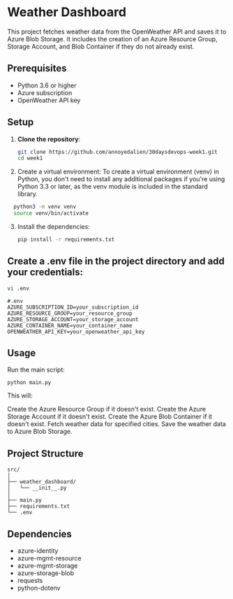 # Weather Dashboard

This project fetches weather data from the OpenWeather API and saves it to Azure Blob Storage. It includes the creation of an Azure Resource Group, Storage Account, and Blob Container if they do not already exist.

## Prerequisites

- Python 3.6 or higher
- Azure subscription
- OpenWeather API key

## Setup

1. **Clone the repository**:
   ```bash
   git clone https://github.com/annoyedalien/30daysdevops-week1.git
   cd week1
   ```
2. Create a virtual environment:
To create a virtual environment (venv) in Python, you don't need to install any additional packages if you're using Python 3.3 or later, as the venv module is included in the standard library. 
  ```bash
    python3 -m venv venv
    source venv/bin/activate
   ```
3. Install the dependencies:
    ```bash
    pip install -r requirements.txt
    ```
## Create a .env file in the project directory and add your credentials:
```bash
vi .env
```
```
#.env
AZURE_SUBSCRIPTION_ID=your_subscription_id
AZURE_RESOURCE_GROUP=your_resource_group
AZURE_STORAGE_ACCOUNT=your_storage_account
AZURE_CONTAINER_NAME=your_container_name
OPENWEATHER_API_KEY=your_openweather_api_key
```
## Usage
Run the main script:
```
python main.py
```
This will:

Create the Azure Resource Group if it doesn't exist.
Create the Azure Storage Account if it doesn't exist.
Create the Azure Blob Container if it doesn't exist.
Fetch weather data for specified cities.
Save the weather data to Azure Blob Storage.
## Project Structure
```
src/
│
├── weather_dashboard/
│   └── __init__.py
│
├── main.py
├── requirements.txt
└── .env
```
## Dependencies
- azure-identity
- azure-mgmt-resource
- azure-mgmt-storage
- azure-storage-blob
- requests
- python-dotenv
